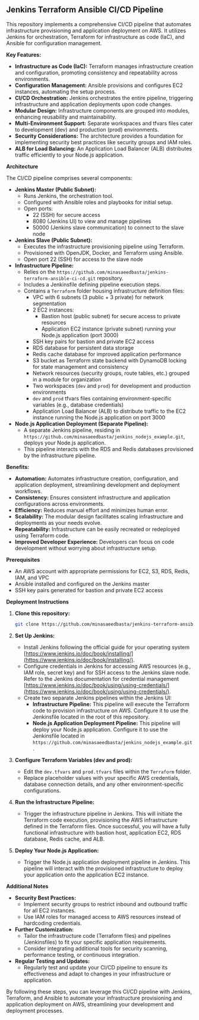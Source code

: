 ## Jenkins Terraform Ansible CI/CD Pipeline

This repository implements a comprehensive CI/CD pipeline that automates infrastructure provisioning and application deployment on AWS. It utilizes Jenkins for orchestration, Terraform for infrastructure as code (IaC), and Ansible for configuration management.

**Key Features:**

- **Infrastructure as Code (IaC):** Terraform manages infrastructure creation and configuration, promoting consistency and repeatability across environments.
- **Configuration Management:** Ansible provisions and configures EC2 instances, automating the setup process.
- **CI/CD Orchestration:** Jenkins orchestrates the entire pipeline, triggering infrastructure and application deployments upon code changes.
- **Modular Design:** Infrastructure components are grouped into modules, enhancing reusability and maintainability.
- **Multi-Environment Support:** Separate workspaces and tfvars files cater to development (dev) and production (prod) environments.
- **Security Considerations:** The architecture provides a foundation for implementing security best practices like security groups and IAM roles.
- **ALB for Load Balancing:** An Application Load Balancer (ALB) distributes traffic efficiently to your Node.js application.

**Architecture**

The CI/CD pipeline comprises several components:

* **Jenkins Master (Public Subnet):**
    - Runs Jenkins, the orchestration tool.
    - Configured with Ansible roles and playbooks for initial setup.
    - Open ports:
        - 22 (SSH) for secure access
        - 8080 (Jenkins UI) to view and manage pipelines
        - 50000 (Jenkins slave communication) to connect to the slave node
* **Jenkins Slave (Public Subnet):**
    - Executes the infrastructure provisioning pipeline using Terraform.
    - Provisioned with OpenJDK, Docker, and Terraform using Ansible.
    - Open port 22 (SSH) for access to the slave node
* **Infrastructure Pipeline:**
    - Relies on the `https://github.com/minasaeedbasta/jenkins-terraform-ansible-ci-cd.git` repository.
    - Includes a Jenkinsfile defining pipeline execution steps.
    - Contains a `Terraform` folder housing infrastructure definition files:
        - VPC with 6 subnets (3 public + 3 private) for network segmentation
        - 2 EC2 instances:
            - Bastion host (public subnet) for secure access to private resources
            - Application EC2 instance (private subnet) running your Node.js application (port 3000)
        - SSH key pairs for bastion and private EC2 access
        - RDS database for persistent data storage
        - Redis cache database for improved application performance
        - S3 bucket as Terraform state backend with DynamoDB locking for state management and consistency
        - Network resources (security groups, route tables, etc.) grouped in a module for organization
        - Two workspaces (`dev` and `prod`) for development and production environments
        - `dev` and `prod` tfvars files containing environment-specific variables (e.g., database credentials)
        - Application Load Balancer (ALB) to distribute traffic to the EC2 instance running the Node.js application on port 3000
* **Node.js Application Deployment (Separate Pipeline):**
    - A separate Jenkins pipeline, residing in `https://github.com/minasaeedbasta/jenkins_nodejs_example.git`, deploys your Node.js application.
    - This pipeline interacts with the RDS and Redis databases provisioned by the infrastructure pipeline.

**Benefits:**

- **Automation:** Automates infrastructure creation, configuration, and application deployment, streamlining development and deployment workflows.
- **Consistency:** Ensures consistent infrastructure and application configurations across environments.
- **Efficiency:** Reduces manual effort and minimizes human error.
- **Scalability:** The modular design facilitates scaling infrastructure and deployments as your needs evolve.
- **Repeatability:** Infrastructure can be easily recreated or redeployed using Terraform code.
- **Improved Developer Experience:** Developers can focus on code development without worrying about infrastructure setup.

**Prerequisites**

- An AWS account with appropriate permissions for EC2, S3, RDS, Redis, IAM, and VPC
- Ansible installed and configured on the Jenkins master
- SSH key pairs generated for bastion and private EC2 access

**Deployment Instructions**

1. **Clone this repository:**

   ```bash
   git clone https://github.com/minasaeedbasta/jenkins-terraform-ansible-ci-cd.git
   ```

2. **Set Up Jenkins:**

   - Install Jenkins following the official guide for your operating system [https://www.jenkins.io/doc/book/installing/](https://www.jenkins.io/doc/book/installing/).
   - Configure credentials in Jenkins for accessing AWS resources (e.g., IAM role, secret key) and for SSH access to the Jenkins slave node. Refer to the Jenkins documentation for credential management [https://www.jenkins.io/doc/book/using/using-credentials/](https://www.jenkins.io/doc/book/using/using-credentials/).
   - Create two separate Jenkins pipelines within the Jenkins UI:
       - **Infrastructure Pipeline:** This pipeline will execute the Terraform code to provision infrastructure on AWS. Configure it to use the Jenkinsfile located in the root of this repository.
       - **Node.js Application Deployment Pipeline:** This pipeline will deploy your Node.js application. Configure it to use the Jenkinsfile located in `https://github.com/minasaeedbasta/jenkins_nodejs_example.git`.

3. **Configure Terraform Variables (dev and prod):**

   - Edit the `dev.tfvars` and `prod.tfvars` files within the `Terraform` folder.
   - Replace placeholder values with your specific AWS credentials, database connection details, and any other environment-specific configurations.

4. **Run the Infrastructure Pipeline:**

   - Trigger the infrastructure pipeline in Jenkins. This will initiate the Terraform code execution, provisioning the AWS infrastructure defined in the Terraform files. Once successful, you will have a fully functional infrastructure with bastion host, application EC2, RDS database, Redis cache, and ALB.

5. **Deploy Your Node.js Application:**

   - Trigger the Node.js application deployment pipeline in Jenkins. This pipeline will interact with the provisioned infrastructure to deploy your application onto the application EC2 instance.

**Additional Notes**

- **Security Best Practices:**
    - Implement security groups to restrict inbound and outbound traffic for all EC2 instances.
    - Use IAM roles for managed access to AWS resources instead of hardcoding credentials.
- **Further Customization:**
    - Tailor the infrastructure code (Terraform files) and pipelines (Jenkinsfiles) to fit your specific application requirements.
    - Consider integrating additional tools for security scanning, performance testing, or continuous integration.
- **Regular Testing and Updates:**
    - Regularly test and update your CI/CD pipeline to ensure its effectiveness and adapt to changes in your infrastructure or application.

By following these steps, you can leverage this CI/CD pipeline with Jenkins, Terraform, and Ansible to automate your infrastructure provisioning and application deployment on AWS, streamlining your development and deployment processes.